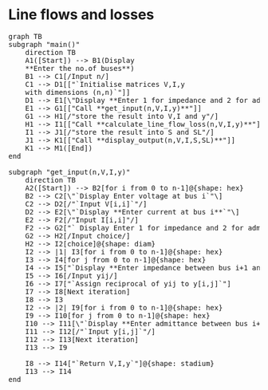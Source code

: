 <script type="module">
	import mermaid from 'https://cdn.jsdelivr.net/npm/mermaid@11.4/dist/mermaid.esm.min.mjs';
	mermaid.initialize({
		startOnLoad: true,
		theme: 'light'
	});
</script>

# Line flows and losses


<pre class="mermaid">
graph TB
subgraph "main()"
    direction TB
    A1([Start]) --> B1(Display 
    **Enter the no.of buses**)
    B1 --> C1[/Input n/]
    C1 --> D1[["`Initialise matrices V,I,y 
    with dimensions (n,n)`"]]
    D1 --> E1[\"Display **Enter 1 for impedance and 2 for admittance**"\]
    E1 --> G1[["Call **get_input(n,V,I,y)**"]]
    G1 --> H1[/"store the result into V,I and y"/]
    H1 --> I1[["Call **calculate_line_flow_loss(n,V,I,y)**"]]
    I1 --> J1[/"store the result into S and SL"/]
    J1 --> K1[["Call **display_output(n,V,I,S,SL)**"]]
    K1 --> M1([End])
end

subgraph "get_input(n,V,I,y)"
    direction TB
    A2([Start]) --> B2[for i from 0 to n-1]@{shape: hex}
    B2 --> C2[\"`Display Enter voltage at bus i`"\]
    C2 --> D2[/"`Input V[i,i]`"/]
    D2 --> E2[\"`Display **Enter current at bus i**`"\]
    E2 --> F2[/"Input I[i,i]"/]
    F2 --> G2["` Display Enter 1 for impedance and 2 for admittance`"]
    G2 --> H2[/Input choice/]
    H2 --> I2[choice]@{shape: diam}
    I2 --> |1| I3[for i from 0 to n-1]@{shape: hex}
    I3 --> I4[for j from 0 to n-1]@{shape: hex}
    I4 --> I5["`Display **Enter impedance between bus i+1 and j+1**`"]@{shape: lean-left}
    I5 --> I6[/Input yij/]
    I6 --> I7["`Assign reciprocal of yij to y[i,j]`"]
    I7 --> I8[Next iteration]
    I8 --> I3
    I2 --> |2| I9[for i from 0 to n-1]@{shape: hex}
    I9 --> I10[for j from 0 to n-1]@{shape: hex}
    I10 --> I11[\"`Display **Enter admittance between bus i+1 and j+1**`"\]
    I11 --> I12[/"`Input y[i,j]`"/]
    I12 --> I13[Next iteration]
    I13 --> I9

    I8 --> I14["`Return V,I,y`"]@{shape: stadium}
    I13 --> I14
end
</pre>
